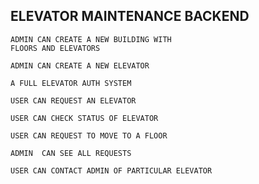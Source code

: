 ## ELEVATOR MAINTENANCE BACKEND

    ADMIN CAN CREATE A NEW BUILDING WITH 
    FLOORS AND ELEVATORS

    ADMIN CAN CREATE A NEW ELEVATOR

    A FULL ELEVATOR AUTH SYSTEM

    USER CAN REQUEST AN ELEVATOR

    USER CAN CHECK STATUS OF ELEVATOR

    USER CAN REQUEST TO MOVE TO A FLOOR

    ADMIN  CAN SEE ALL REQUESTS

    USER CAN CONTACT ADMIN OF PARTICULAR ELEVATOR